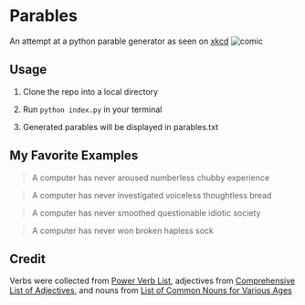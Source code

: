 # Parables

An attempt at a python parable generator as seen on [xkcd](http://http://xkcd.com/1263/)
![comic](http://imgs.xkcd.com/comics/reassuring.png)

## Usage

1. Clone the repo into a local directory

2. Run `python index.py` in your terminal

3. Generated parables will be displayed in parables.txt

## My Favorite Examples

> A computer has never aroused numberless chubby experience

> A computer has never investigated voiceless thoughtless bread

> A computer has never smoothed questionable idiotic society

> A computer has never won broken hapless sock

## Credit

Verbs were collected from [Power Verb List](http://www.webresume.com/resumes/verbs.shtml), adjectives from [Comprehensive List of Adjectives](http://www.momswhothink.com/reading/list-of-adjectives.html), and nouns from [List of Common Nouns for Various Ages](http://www.momswhothink.com/reading/list-of-nouns.html)